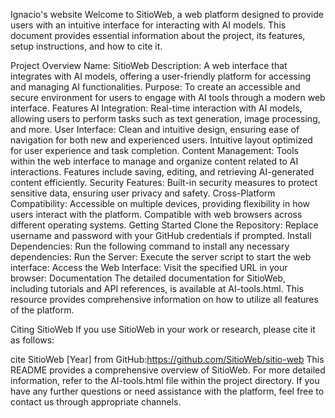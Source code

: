 Ignacio's website 
Welcome to SitioWeb, a web platform designed to provide users with an intuitive interface for interacting with AI models. This document provides essential information about the project, its features, setup instructions, and how to cite it.

Project Overview
Name: SitioWeb
Description: A web interface that integrates with AI models, offering a user-friendly platform for accessing and managing AI functionalities.
Purpose: To create an accessible and secure environment for users to engage with AI tools through a modern web interface.
Features
AI Integration:
Real-time interaction with AI models, allowing users to perform tasks such as text generation, image processing, and more.
User Interface:
Clean and intuitive design, ensuring ease of navigation for both new and experienced users.
Intuitive layout optimized for user experience and task completion.
Content Management:
Tools within the web interface to manage and organize content related to AI interactions.
Features include saving, editing, and retrieving AI-generated content efficiently.
Security Features:
Built-in security measures to protect sensitive data, ensuring user privacy and safety.
Cross-Platform Compatibility:
Accessible on multiple devices, providing flexibility in how users interact with the platform.
Compatible with web browsers across different operating systems.
Getting Started
Clone the Repository:
Replace username and password with your GitHub credentials if prompted.
Install Dependencies: Run the following command to install any necessary dependencies:
Run the Server: Execute the server script to start the web interface:
Access the Web Interface: Visit the specified URL in your browser:
Documentation
The detailed documentation for SitioWeb, including tutorials and API references, is available at AI-tools.html. This resource provides comprehensive information on how to utilize all features of the platform.

Citing SitioWeb
If you use SitioWeb in your work or research, please cite it as follows:

cite SitioWeb [Year] from GitHub:https://github.com/SitioWeb/sitio-web
This README provides a comprehensive overview of SitioWeb. For more detailed information, refer to the AI-tools.html file within the project directory. If you have any further questions or need assistance with the platform, feel free to contact us through appropriate channels.